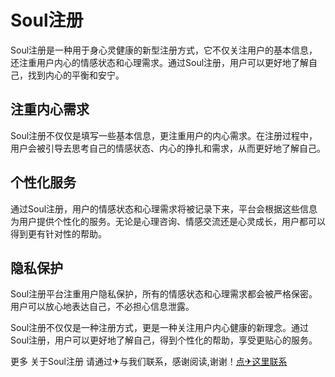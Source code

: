 # Soul注册

Soul注册是一种用于身心灵健康的新型注册方式，它不仅关注用户的基本信息，还注重用户内心的情感状态和心理需求。通过Soul注册，用户可以更好地了解自己，找到内心的平衡和安宁。

## 注重内心需求

Soul注册不仅仅是填写一些基本信息，更注重用户的内心需求。在注册过程中，用户会被引导去思考自己的情感状态、内心的挣扎和需求，从而更好地了解自己。

## 个性化服务

通过Soul注册，用户的情感状态和心理需求将被记录下来，平台会根据这些信息为用户提供个性化的服务。无论是心理咨询、情感交流还是心灵成长，用户都可以得到更有针对性的帮助。

## 隐私保护

Soul注册平台注重用户隐私保护，所有的情感状态和心理需求都会被严格保密。用户可以放心地表达自己，不必担心信息泄露。

Soul注册不仅仅是一种注册方式，更是一种关注用户内心健康的新理念。通过Soul注册，用户可以更好地了解自己，得到个性化的帮助，享受更贴心的服务。

更多 关于Soul注册 请通过✈与我们联系，感谢阅读,谢谢！[点✈这里联系](https://lm.k02.cc)